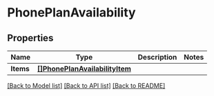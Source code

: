 # PhonePlanAvailability

## Properties

Name | Type | Description | Notes
------------ | ------------- | ------------- | -------------
**Items** | [**[]PhonePlanAvailabilityItem**](PhonePlanAvailabilityItem) |  | 

[[Back to Model list]](../README#documentation-for-models) [[Back to API list]](../README#documentation-for-api-endpoints) [[Back to README]](../README)


